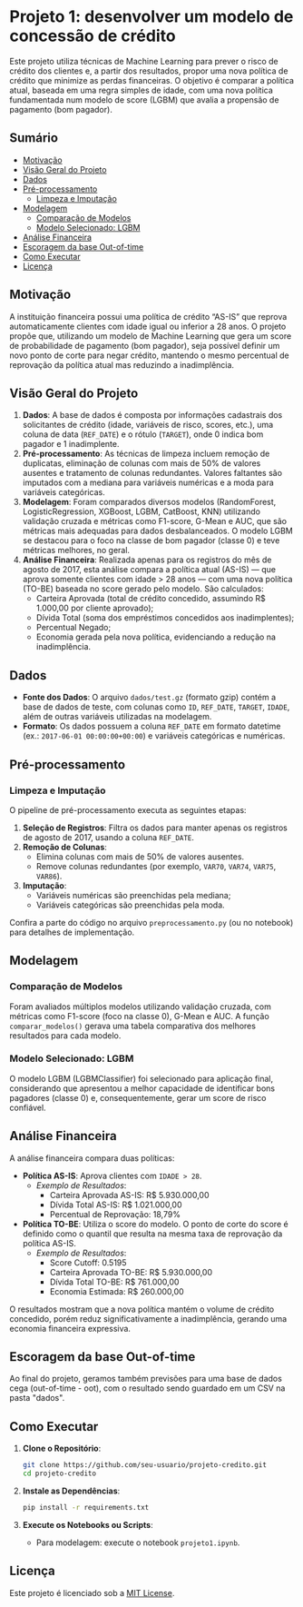 # Projeto 1: desenvolver um modelo de concessão de crédito


Este projeto utiliza técnicas de Machine Learning para prever o risco de crédito dos clientes e, a partir dos resultados, propor uma nova política de crédito que minimize as perdas financeiras. O objetivo é comparar a política atual, baseada em uma regra simples de idade, com uma nova política fundamentada num modelo de score (LGBM) que avalia a propensão de pagamento (bom pagador).

## Sumário

- [Motivação](#motivação)
- [Visão Geral do Projeto](#visão-geral-do-projeto)
- [Dados](#dados)
- [Pré-processamento](#pré-processamento)
  - [Limpeza e Imputação](#limpeza-e-imputação)
- [Modelagem](#modelagem)
  - [Comparação de Modelos](#comparação-de-modelos)
  - [Modelo Selecionado: LGBM](#modelo-selecionado-lgbm)
- [Análise Financeira](#análise-financeira)
- [Escoragem da base Out-of-time](#escoragem)
- [Como Executar](#como-executar)
- [Licença](#licença)

## Motivação

A instituição financeira possui uma política de crédito “AS-IS” que reprova automaticamente clientes com idade igual ou inferior a 28 anos. O projeto propõe que, utilizando um modelo de Machine Learning que gera um score de probabilidade de pagamento (bom pagador), seja possível definir um novo ponto de corte para negar crédito, mantendo o mesmo percentual de reprovação da política atual mas reduzindo a inadimplência.

## Visão Geral do Projeto

1. **Dados**: A base de dados é composta por informações cadastrais dos solicitantes de crédito (idade, variáveis de risco, scores, etc.), uma coluna de data (`REF_DATE`) e o rótulo (`TARGET`), onde 0 indica bom pagador e 1 inadimplente.  
2. **Pré-processamento**: As técnicas de limpeza incluem remoção de duplicatas, eliminação de colunas com mais de 50% de valores ausentes e tratamento de colunas redundantes. Valores faltantes são imputados com a mediana para variáveis numéricas e a moda para variáveis categóricas.  
3. **Modelagem**: Foram comparados diversos modelos (RandomForest, LogisticRegression, XGBoost, LGBM, CatBoost, KNN) utilizando validação cruzada e métricas como F1-score, G-Mean e AUC, que são métricas mais adequadas para dados desbalanceados. O modelo LGBM se destacou para o foco na classe de bom pagador (classe 0) e teve métricas melhores, no geral.  
4. **Análise Financeira**: Realizada apenas para os registros do mês de agosto de 2017, esta análise compara a política atual (AS-IS) — que aprova somente clientes com idade > 28 anos — com uma nova política (TO-BE) baseada no score gerado pelo modelo. São calculados:
   - Carteira Aprovada (total de crédito concedido, assumindo R\$ 1.000,00 por cliente aprovado);
   - Dívida Total (soma dos empréstimos concedidos aos inadimplentes);
   - Percentual Negado;
   - Economia gerada pela nova política, evidenciando a redução na inadimplência.

## Dados

- **Fonte dos Dados**: O arquivo `dados/test.gz` (formato gzip) contém a base de dados de teste, com colunas como `ID`, `REF_DATE`, `TARGET`, `IDADE`, além de outras variáveis utilizadas na modelagem.
- **Formato**: Os dados possuem a coluna `REF_DATE` em formato datetime (ex.: `2017-06-01 00:00:00+00:00`) e variáveis categóricas e numéricas.

## Pré-processamento

### Limpeza e Imputação

O pipeline de pré-processamento executa as seguintes etapas:

1. **Seleção de Registros**: Filtra os dados para manter apenas os registros de agosto de 2017, usando a coluna `REF_DATE`.
2. **Remoção de Colunas**:  
   - Elimina colunas com mais de 50% de valores ausentes.  
   - Remove colunas redundantes (por exemplo, `VAR70`, `VAR74`, `VAR75`, `VAR86`).
3. **Imputação**:  
   - Variáveis numéricas são preenchidas pela mediana;  
   - Variáveis categóricas são preenchidas pela moda.

Confira a parte do código no arquivo `preprocessamento.py` (ou no notebook) para detalhes de implementação.

## Modelagem

### Comparação de Modelos

Foram avaliados múltiplos modelos utilizando validação cruzada, com métricas como F1-score (foco na classe 0), G-Mean e AUC. A função `comparar_modelos()` gerava uma tabela comparativa dos melhores resultados para cada modelo.

### Modelo Selecionado: LGBM

O modelo LGBM (LGBMClassifier) foi selecionado para aplicação final, considerando que apresentou a melhor capacidade de identificar bons pagadores (classe 0) e, consequentemente, gerar um score de risco confiável.

## Análise Financeira

A análise financeira compara duas políticas:

- **Política AS-IS**: Aprova clientes com `IDADE > 28`.  
  - _Exemplo de Resultados_:  
    - Carteira Aprovada AS-IS: R\$ 5.930.000,00  
    - Dívida Total AS-IS: R\$ 1.021.000,00  
    - Percentual de Reprovação: 18,79%
- **Política TO-BE**: Utiliza o score do modelo. O ponto de corte do score é definido como o quantil que resulta na mesma taxa de reprovação da política AS-IS.  
  - _Exemplo de Resultados_:  
    - Score Cutoff: 0.5195  
    - Carteira Aprovada TO-BE: R\$ 5.930.000,00  
    - Dívida Total TO-BE: R\$ 761.000,00  
    - Economia Estimada: R\$ 260.000,00

O resultados mostram que a nova política mantém o volume de crédito concedido, porém reduz significativamente a inadimplência, gerando uma economia financeira expressiva.

## Escoragem da base Out-of-time

Ao final do projeto, geramos também previsões para uma base de dados cega (out-of-time - oot), com o resultado sendo guardado em um CSV na pasta "dados".

## Como Executar

1. **Clone o Repositório**:
    ```bash
    git clone https://github.com/seu-usuario/projeto-credito.git
    cd projeto-credito
    ```

2. **Instale as Dependências**:
    ```bash
    pip install -r requirements.txt
    ```

3. **Execute os Notebooks ou Scripts**:
    - Para modelagem: execute o notebook `projeto1.ipynb`.

## Licença

Este projeto é licenciado sob a [MIT License](LICENSE).

